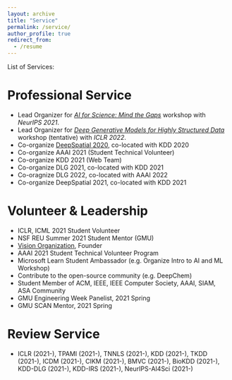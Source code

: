 ```yaml
---
layout: archive
title: "Service"
permalink: /service/
author_profile: true
redirect_from:
  - /resume
---
```


List of Services:

Professional Service
======
* Lead Organizer for [*AI for Science: Mind the Gaps*](https://ai4sciencecommunity.github.io/) workshop with *NeurIPS 2021*.
* Lead Organizer for [*Deep Generative Models for Highly Structured Data*](https://deep-gen-struct.github.io/) workshop (tentative) with *ICLR 2022*.
* Co-organize [DeepSpatial 2020](http://mason.gmu.edu/~lzhao9/venues/DeepSpatial2020/), co-located with KDD 2020
* Co-organize AAAI 2021 (Student Technical Volunteer)
* Co-organize KDD 2021 (Web Team)
* Co-organize DLG 2021, co-located with KDD 2021
* Co-oragnize DLG 2022, co-located with AAAI 2022
* Co-organize DeepSpatial 2021, co-located with KDD 2021
  
Volunteer & Leadership
======
* ICLR, ICML 2021 Student Volunteer
* NSF REU Summer 2021 Student Mentor (GMU)
* [Vision Organization](https://vision-npo.github.io/), Founder
* AAAI 2021 Student Technical Volunteer Program
* Microsoft Learn Student Ambassador (e.g. Organize Intro to AI and ML Workshop)
* Contribute to the open-source community (e.g. DeepChem) 
* Student Member of ACM, IEEE, IEEE Computer Society, AAAI, SIAM, ASA Community
* GMU Engineering Week Panelist, 2021 Spring
* GMU SCAN Mentor, 2021 Spring

Review Service
======
* ICLR (2021-), TPAMI (2021-), TNNLS (2021-), KDD (2021-), TKDD (2021-), ICDM (2021-), CIKM (2021-), BMVC (2021-), BioKDD (2021-), KDD-DLG (2021-), KDD-IRS (2021-), NeurIPS-AI4Sci (2021-)



